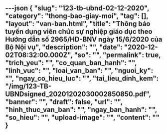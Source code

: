 ---json
{
    "slug": "123-tb-ubnd-02-12-2020",
    "category": "thong-bao-giay-moi",
    "tag": [],
    "layout": "van-ban.html",
    "title": "Thông báo tuyển dụng viên chức sự nghiệp giáo dục theo Hướng dẫn số 2965/HD-BNV ngày  15/6/2020 của Bộ Nội vụ",
    "description": "",
    "date": "2020-12-02T08:32:00.000Z",
    "so": "",
    "permalink": true,
    "trich_yeu": "",
    "co_quan_ban_hanh": "",
    "linh_vuc": "",
    "loai_van_ban": "",
    "nguoi_ky": "",
    "ngay_co_hieu_luc": "",
    "tai_lieu_dinh_kem": "/img/123-TB-UBNDsigned_20201202030002850850.pdf",
    "banner": "",
    "draft": false,
    "url": "",
    "hinh_thuc_van_ban": "",
    "ngay_ban_hanh": "",
    "so_hieu": "",
    "upload-image": "",
    "__content__": ""
}
---
